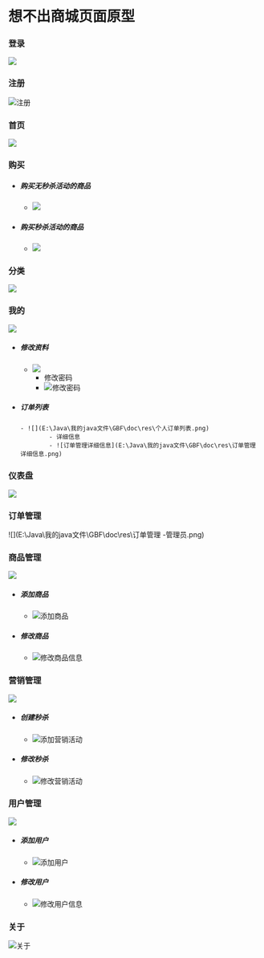 # 想不出商城页面原型

### 登录

![](E:\Java\我的java文件\GBF\doc\res\登录.png)

### 注册

![注册](E:\Java\我的java文件\GBF\doc\res\注册.png)

### 首页

![](E:\Java\我的java文件\GBF\doc\res\夜间模式展示.png)

### 购买

- ##### 购买无秒杀活动的商品

   	- ![](E:\Java\我的java文件\GBF\doc\res\购买无秒杀商品.png)
 - ##### 购买秒杀活动的商品
   
   	- ![](E:\Java\我的java文件\GBF\doc\res\购买秒杀商品.png)

### 分类

![](E:\Java\我的java文件\GBF\doc\res\根据分类获得商品.png)

### 我的

![](E:\Java\我的java文件\GBF\doc\res\我的.png)

 - #####  修改资料
   	- ![](E:\Java\我的java文件\GBF\doc\res\修改资料.png)
      	- 修改密码
      	- ![修改密码](E:\Java\我的java文件\GBF\doc\res\修改密码.png)
 -  ##### 订单列表
      	- ![](E:\Java\我的java文件\GBF\doc\res\个人订单列表.png)
            	- 详细信息
               	- ![订单管理详细信息](E:\Java\我的java文件\GBF\doc\res\订单管理详细信息.png)

### 仪表盘

![](E:\Java\我的java文件\GBF\doc\res\仪表盘.png)

### 订单管理

![](E:\Java\我的java文件\GBF\doc\res\订单管理 -管理员.png)

### 商品管理

![](E:\Java\我的java文件\GBF\doc\res\商品管理.png)

 - ##### 添加商品
   	- ![添加商品](E:\Java\我的java文件\GBF\doc\res\添加商品.png)
 - ##### 修改商品
   	- ![修改商品信息](E:\Java\我的java文件\GBF\doc\res\修改商品信息.png)

### 营销管理

![](E:\Java\我的java文件\GBF\doc\res\营销管理.png)

 - ##### 创建秒杀
   	- ![添加营销活动](E:\Java\我的java文件\GBF\doc\res\添加营销活动.png)
 - ##### 修改秒杀
   	- ![修改营销活动](E:\Java\我的java文件\GBF\doc\res\修改营销活动.png)

### 用户管理

![](E:\Java\我的java文件\GBF\doc\res\用户管理.png)

 - #####  添加用户
   	- ![添加用户](E:\Java\我的java文件\GBF\doc\res\添加用户.png)
 - ##### 修改用户
   	- ![修改用户信息](E:\Java\我的java文件\GBF\doc\res\修改用户信息.png)

### 关于

![关于](E:\Java\我的java文件\GBF\doc\res\关于.png)